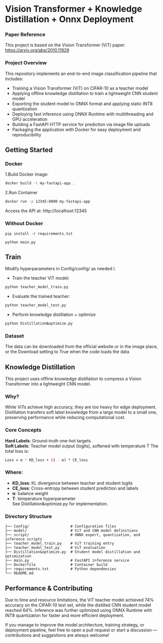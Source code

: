 # Vision Transformer + Knowledge Distillation + Onnx Deployment

### Paper Reference
This project is based on the Vision Transformer (ViT) paper:
https://arxiv.org/abs/2010.11929

### Project Overview
This repository implements an end-to-end image classification pipeline that includes:

- Training a Vision Transformer (ViT) on CIFAR-10 as a teacher model
- Applying offline knowledge distillation to train a lightweight CNN student model
- Exporting the student model to ONNX format and applying static INT8 quantization
- Deploying fast inference using ONNX Runtime with multithreading and GPU acceleration
- Building a FastAPI HTTP service for prediction via image file uploads
- Packaging the application with Docker for easy deployment and reproducibility



## Getting Started
### Docker
1.Build Docker image:
```bash
docker build -t my-fastapi-app .
```
2.Run Container
```bash
docker run -p 12345:8000 my-fastapi-app
```
Access the API at: http://localhost:12345


### Without Docker
```
pip install -r requirements.txt
```
```
python main.py
```

## Train
Modify hyperparameters in Config/config/ as needed.\
- Train the teacher ViT model:
``` bash
python teacher_model_train.py
```
- Evaluate the trained teacher:
```bash
python teacher_model_test.py
```
- Perform knowledge distillation + optimize
```bash
python Distillation&optimize.py
```
### Dataset
The data can be downloaded from the official website or in the image place, or the Download setting to True when the code loads the data


## Knowledge Distillation
This project uses offline knowledge distillation to compress a Vision Transformer into a lightweight CNN model.

### Why?
While ViTs achieve high accuracy, they are too heavy for edge deployment. Distillation transfers soft label knowledge from a large model to a small one, preserving performance while reducing computational cost.

### Core Concepts
**Hard Labels**: Ground-truth one-hot targets\
**Soft Labels**: Teacher model output (logits), softened with temperature T
The total loss is:
```bash
Loss = α * KD_loss + (1 - α) * CE_loss
```
### Where:
- **KD_loss**: KL divergence between teacher and student logits
- **CE_loss**: Cross-entropy between student prediction and labels
- **α**: balance weight
- **T**: temperature hyperparameter\
See Distillation&optimize.py for implementation.

### Directory Structure 
```
├── Config/                   # Configuration files
├── model/                    # ViT and CNN model definitions
├── script/                   # ONNX export, quantization, and inference scripts
├── teacher_model_train.py    # ViT training entry
├── teacher_model_test.py     # ViT evaluation
├── Distillation&optimize.py  # Student model distillation and optimization
├── main.py                   # FastAPI inference service
├── Dockerfile                # Container build
├── requirements.txt          # Python dependencies
└── README.md
```
## Performance & Contributing
Due to time and resource limitations, the ViT teacher model achieved 74% accuracy on the CIFAR-10 test set, while the distilled CNN student model reached 64%. Inference was further optimized using ONNX Runtime with INT8 quantization for faster and more efficient deployment.

If you manage to improve the model architecture, training strategy, or deployment pipeline, feel free to open a pull request or start a discussion — contributions and suggestions are always welcome!
